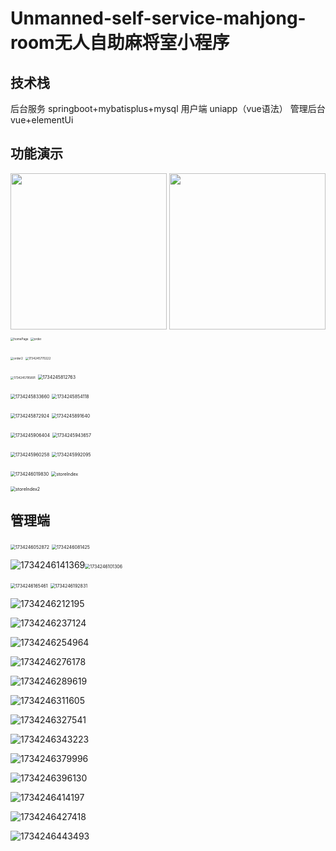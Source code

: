 Unmanned-self-service-mahjong-room无人自助麻将室小程序
===

 技术栈
---

后台服务 springboot+mybatisplus+mysql 用户端 uniapp（vue语法） 管理后台 vue+elementUi

功能演示
---





<center class="half">
    <img src="https://raw.githubusercontent.com/yudenggang/UnmannedSelfServiceMahjongRoom/main/homePage.jpg" width="250"/>
    <img src="https://raw.githubusercontent.com/yudenggang/UnmannedSelfServiceMahjongRoom/main/homePage.jpg" width="250"/>
</center>



<img src="https://raw.githubusercontent.com/yudenggang/UnmannedSelfServiceMahjongRoom/main/homePage.jpg" alt="homePage" style="zoom: 33%;" />

<img src="https://raw.githubusercontent.com/yudenggang/UnmannedSelfServiceMahjongRoom/main/order.jpg" alt="order" style="zoom: 33%;" />

<img src="https://raw.githubusercontent.com/yudenggang/UnmannedSelfServiceMahjongRoom/main/order2.jpg" alt="order2" style="zoom: 33%;" />   <img src="https://raw.githubusercontent.com/yudenggang/UnmannedSelfServiceMahjongRoom/main/1734245770222.jpg" alt="1734245770222" style="zoom: 33%;" />

<img src="https://raw.githubusercontent.com/yudenggang/UnmannedSelfServiceMahjongRoom/main/1734245795891.jpg" alt="1734245795891" style="zoom: 33%;" />  <img src="https://raw.githubusercontent.com/yudenggang/UnmannedSelfServiceMahjongRoom/main/1734245812763.jpg" alt="1734245812763" style="zoom:50%;" />  

<img src="https://raw.githubusercontent.com/yudenggang/UnmannedSelfServiceMahjongRoom/main/1734245833660.jpg" alt="1734245833660" style="zoom:50%;" />  <img src="https://raw.githubusercontent.com/yudenggang/UnmannedSelfServiceMahjongRoom/main/1734245854118.jpg" alt="1734245854118" style="zoom:50%;" /> 

<img src="https://raw.githubusercontent.com/yudenggang/UnmannedSelfServiceMahjongRoom/main/1734245872924.jpg" alt="1734245872924" style="zoom:50%;" />  <img src="https://raw.githubusercontent.com/yudenggang/UnmannedSelfServiceMahjongRoom/main/1734245891640.jpg" alt="1734245891640" style="zoom:50%;" /> 

<img src="https://raw.githubusercontent.com/yudenggang/UnmannedSelfServiceMahjongRoom/main/1734245906404.jpg" alt="1734245906404" style="zoom:50%;" />  <img src="https://raw.githubusercontent.com/yudenggang/UnmannedSelfServiceMahjongRoom/main/1734245943657.jpg" alt="1734245943657" style="zoom:50%;" /> 

<img src="https://raw.githubusercontent.com/yudenggang/UnmannedSelfServiceMahjongRoom/main/1734245960258.jpg" alt="1734245960258" style="zoom:50%;" />  <img src="https://raw.githubusercontent.com/yudenggang/UnmannedSelfServiceMahjongRoom/main/1734245992095.jpg" alt="1734245992095" style="zoom:50%;" /> 

<img src="https://raw.githubusercontent.com/yudenggang/UnmannedSelfServiceMahjongRoom/main/1734246019830.jpg" alt="1734246019830" style="zoom:50%;" />  <img src="https://raw.githubusercontent.com/yudenggang/UnmannedSelfServiceMahjongRoom/main/storeIndex.jpg" alt="storeIndex" style="zoom:50%;" />  

<img src="https://raw.githubusercontent.com/yudenggang/UnmannedSelfServiceMahjongRoom/main/storeIndex2.jpg" alt="storeIndex2" style="zoom:50%;" />  



管理端
---

<img src="https://raw.githubusercontent.com/yudenggang/UnmannedSelfServiceMahjongRoom/main/1734246052872.jpg" alt="1734246052872" style="zoom:50%;" /> 

<img src="https://raw.githubusercontent.com/yudenggang/UnmannedSelfServiceMahjongRoom/main/1734246081425.jpg" alt="1734246081425" style="zoom:50%;" />

![1734246141369](D:\project\share\UnmannedSelfServiceMahjongRoom\1734246141369.jpg)<img src="https://raw.githubusercontent.com/yudenggang/UnmannedSelfServiceMahjongRoom/main/1734246101306.jpg" alt="1734246101306" style="zoom:50%;" />

<img src="https://raw.githubusercontent.com/yudenggang/UnmannedSelfServiceMahjongRoom/main/1734246165461.jpg" alt="1734246165461" style="zoom:50%;" />

<img src="https://raw.githubusercontent.com/yudenggang/UnmannedSelfServiceMahjongRoom/main/1734246192831.jpg" alt="1734246192831" style="zoom:50%;" />

![1734246212195](https://raw.githubusercontent.com/yudenggang/UnmannedSelfServiceMahjongRoom/main/1734246212195.jpg)

![1734246237124](https://raw.githubusercontent.com/yudenggang/UnmannedSelfServiceMahjongRoom/main/1734246237124.jpg)



![1734246254964](https://raw.githubusercontent.com/yudenggang/UnmannedSelfServiceMahjongRoom/main/1734246254964.jpg)

![1734246276178](https://raw.githubusercontent.com/yudenggang/UnmannedSelfServiceMahjongRoom/main/1734246276178.jpg)

![1734246289619](https://raw.githubusercontent.com/yudenggang/UnmannedSelfServiceMahjongRoom/main/1734246289619.jpg)

![1734246311605](https://raw.githubusercontent.com/yudenggang/UnmannedSelfServiceMahjongRoom/main/1734246311605.jpg)

![1734246327541](https://raw.githubusercontent.com/yudenggang/UnmannedSelfServiceMahjongRoom/main/1734246327541.jpg)



![1734246343223](https://raw.githubusercontent.com/yudenggang/UnmannedSelfServiceMahjongRoom/main/1734246343223.jpg)

![1734246379996](https://raw.githubusercontent.com/yudenggang/UnmannedSelfServiceMahjongRoom/main/1734246379996.jpg)

![1734246396130](https://raw.githubusercontent.com/yudenggang/UnmannedSelfServiceMahjongRoom/main/1734246396130.jpg)

![1734246414197](https://raw.githubusercontent.com/yudenggang/UnmannedSelfServiceMahjongRoom/main/1734246414197.jpg)

![1734246427418](https://raw.githubusercontent.com/yudenggang/UnmannedSelfServiceMahjongRoom/main/1734246427418.jpg)

![1734246443493](https://raw.githubusercontent.com/yudenggang/UnmannedSelfServiceMahjongRoom/main/1734246443493.jpg)
